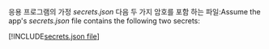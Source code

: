 <span data-ttu-id="78a6f-101">응용 프로그램의 가정 *secrets.json* 다음 두 가지 암호를 포함 하는 파일:</span><span class="sxs-lookup"><span data-stu-id="78a6f-101">Assume the app's *secrets.json* file contains the following two secrets:</span></span>

[!INCLUDE[secrets.json file](secrets-json-file.md)]